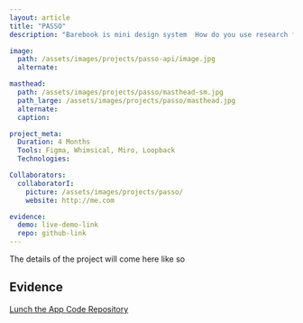 ```yaml
---
layout: article
title: "PASSO"
description: "Barebook is mini design system  How do you use research findings to make it easy for people to quickly know how much to pay when travelling"

image:
  path: /assets/images/projects/passo-api/image.jpg
  alternate:

masthead:
  path: /assets/images/projects/passo/masthead-sm.jpg
  path_large: /assets/images/projects/passo/masthead.jpg
  alternate:
  caption:

project_meta:
  Duration: 4 Months
  Tools: Figma, Whimsical, Miro, Loopback
  Technologies: 

Collaborators:
  collaboratorI:
    picture: /assets/images/projects/passo/
    website: http://me.com

evidence:
  demo: live-demo-link
  repo: github-link
---
```


The details of the project will come here like so



<h2>
  Evidence
</h2>

<div class="ut-dp-inline ut-gap-top-size-small">
  <a href="{{ page.evidence.demo }}" class="cp-button cp-button--secondary">
    Lunch the App
  </a>
  <a href="{{ page.evidence.repo }}" class="cp-button cp-button--secondary">
    Code Repository
  </a>
</div>